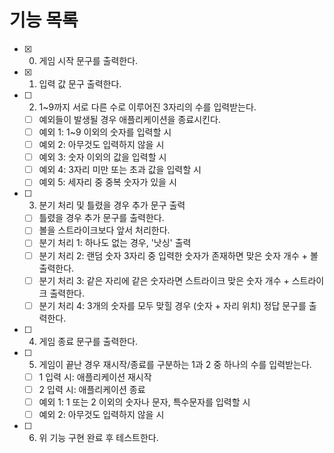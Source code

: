 # 기능 목록

- [x] 0. 게임 시작 문구를 출력한다.
- [x] 1. 입력 값 문구 출력한다.
- [ ] 2. 1~9까지 서로 다른 수로 이루어진 3자리의 수를 입력받는다.
  - [ ] 예외들이 발생될 경우 애플리케이션을 종료시킨다.
  - [ ] 예외 1: 1~9 이외의 숫자를 입력할 시
  - [ ] 예외 2: 아무것도 입력하지 않을 시
  - [ ] 예외 3: 숫자 이외의 값을 입력할 시
  - [ ] 예외 4: 3자리 미만 또는 초과 값을 입력할 시
  - [ ] 예외 5: 세자리 중 중복 숫자가 있을 시
- [ ] 3. 분기 처리 및 틀렸을 경우 추가 문구 출력
  - [ ] 틀렸을 경우 추가 문구를 출력한다.
  - [ ] 볼을 스트라이크보다 앞서 처리한다.
  - [ ] 분기 처리 1: 하나도 없는 경우, '낫싱' 출력
  - [ ] 분기 처리 2: 랜덤 숫자 3자리 중 입력한 숫자가 존재하면 맞은 숫자 개수 + 볼 출력한다.
  - [ ] 분기 처리 3: 같은 자리에 같은 숫자라면 스트라이크 맞은 숫자 개수 + 스트라이크 출력한다.
  - [ ] 분기 처리 4: 3개의 숫자를 모두 맞힐 경우 (숫자 + 자리 위치) 정답 문구를 출력한다.
- [ ] 4. 게임 종료 문구를 출력한다.
- [ ] 5. 게임이 끝난 경우 재시작/종료를 구분하는 1과 2 중 하나의 수를 입력받는다.
  - [ ] 1 입력 시: 애플리케이션 재시작
  - [ ] 2 입력 시: 애플리케이션 종료
  - [ ] 예외 1: 1 또는 2 이외의 숫자나 문자, 특수문자를 입력할 시
  - [ ] 예외 2: 아무것도 입력하지 않을 시
- [ ] 6. 위 기능 구현 완료 후 테스트한다.
